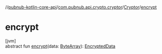 //[pubnub-kotlin-core-api](../../../index.md)/[com.pubnub.api.crypto.cryptor](../index.md)/[Cryptor](index.md)/[encrypt](encrypt.md)

# encrypt

[jvm]\
abstract fun [encrypt](encrypt.md)(data: [ByteArray](https://kotlinlang.org/api/latest/jvm/stdlib/kotlin-stdlib/kotlin/-byte-array/index.html)): [EncryptedData](../../com.pubnub.api.crypto.data/-encrypted-data/index.md)
